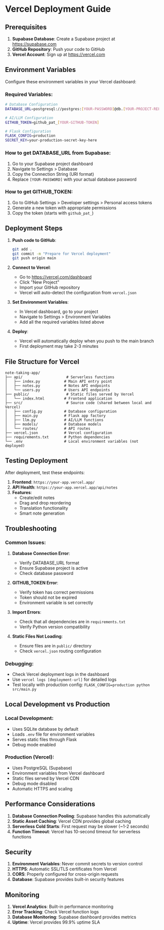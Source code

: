 # Vercel Deployment Guide

## Prerequisites

1. **Supabase Database**: Create a Supabase project at https://supabase.com
2. **GitHub Repository**: Push your code to GitHub
3. **Vercel Account**: Sign up at https://vercel.com

## Environment Variables

Configure these environment variables in your Vercel dashboard:

### Required Variables:
```bash
# Database Configuration
DATABASE_URL=postgresql://postgres:[YOUR-PASSWORD]@db.[YOUR-PROJECT-REF].supabase.co:5432/postgres

# AI/LLM Configuration  
GITHUB_TOKEN=github_pat_[YOUR-GITHUB-TOKEN]

# Flask Configuration
FLASK_CONFIG=production
SECRET_KEY=your-production-secret-key-here
```

### How to get DATABASE_URL from Supabase:
1. Go to your Supabase project dashboard
2. Navigate to Settings > Database
3. Copy the Connection String (URI format)
4. Replace `[YOUR-PASSWORD]` with your actual database password

### How to get GITHUB_TOKEN:
1. Go to GitHub Settings > Developer settings > Personal access tokens
2. Generate a new token with appropriate permissions
3. Copy the token (starts with `github_pat_`)

## Deployment Steps

1. **Push code to GitHub**:
   ```bash
   git add .
   git commit -m "Prepare for Vercel deployment"
   git push origin main
   ```

2. **Connect to Vercel**:
   - Go to https://vercel.com/dashboard
   - Click "New Project"
   - Import your GitHub repository
   - Vercel will auto-detect the configuration from `vercel.json`

3. **Set Environment Variables**:
   - In Vercel dashboard, go to your project
   - Navigate to Settings > Environment Variables
   - Add all the required variables listed above

4. **Deploy**:
   - Vercel will automatically deploy when you push to the main branch
   - First deployment may take 2-3 minutes

## File Structure for Vercel

```
note-taking-app/
├── api/                    # Serverless functions
│   ├── index.py           # Main API entry point
│   ├── notes.py           # Notes API endpoints
│   └── users.py           # Users API endpoints
├── public/                 # Static files served by Vercel
│   └── index.html         # Frontend application
├── src/                    # Source code (shared between local and Vercel)
│   ├── config.py          # Database configuration
│   ├── main.py            # Flask app factory
│   ├── llm.py             # AI/LLM functions
│   ├── models/            # Database models
│   └── routes/            # API routes
├── vercel.json            # Vercel configuration
├── requirements.txt       # Python dependencies
└── .env                   # Local environment variables (not deployed)
```

## Testing Deployment

After deployment, test these endpoints:

1. **Frontend**: `https://your-app.vercel.app/`
2. **API Health**: `https://your-app.vercel.app/api/notes`
3. **Features**:
   - Create/edit notes
   - Drag and drop reordering
   - Translation functionality
   - Smart note generation

## Troubleshooting

### Common Issues:

1. **Database Connection Error**:
   - Verify DATABASE_URL format
   - Ensure Supabase project is active
   - Check database password

2. **GITHUB_TOKEN Error**:
   - Verify token has correct permissions
   - Token should not be expired
   - Environment variable is set correctly

3. **Import Errors**:
   - Check that all dependencies are in `requirements.txt`
   - Verify Python version compatibility

4. **Static Files Not Loading**:
   - Ensure files are in `public/` directory
   - Check `vercel.json` routing configuration

### Debugging:
- Check Vercel deployment logs in the dashboard
- Use `vercel logs [deployment-url]` for detailed logs
- Test locally with production config: `FLASK_CONFIG=production python src/main.py`

## Local Development vs Production

### Local Development:
- Uses SQLite database by default
- Loads `.env` file for environment variables
- Serves static files through Flask
- Debug mode enabled

### Production (Vercel):
- Uses PostgreSQL (Supabase)
- Environment variables from Vercel dashboard
- Static files served by Vercel CDN
- Debug mode disabled
- Automatic HTTPS and scaling

## Performance Considerations

1. **Database Connection Pooling**: Supabase handles this automatically
2. **Static Asset Caching**: Vercel CDN provides global caching
3. **Serverless Cold Starts**: First request may be slower (~1-2 seconds)
4. **Function Timeout**: Vercel has 10-second timeout for serverless functions

## Security

1. **Environment Variables**: Never commit secrets to version control
2. **HTTPS**: Automatic SSL/TLS certificates from Vercel
3. **CORS**: Properly configured for cross-origin requests
4. **Database**: Supabase provides built-in security features

## Monitoring

1. **Vercel Analytics**: Built-in performance monitoring
2. **Error Tracking**: Check Vercel function logs
3. **Database Monitoring**: Supabase dashboard provides metrics
4. **Uptime**: Vercel provides 99.9% uptime SLA